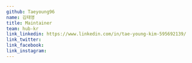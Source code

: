 ```yaml
---
github: Taeyoung96
name: 김태영
title: Maintainer
team: hub-kr
link_linkedin: https://www.linkedin.com/in/tae-young-kim-595692139/  
link_twitter:
link_facebook: 
link_instagram:
---
```

